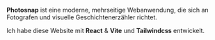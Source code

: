**Photosnap** ist eine moderne, mehrseitige Webanwendung, die sich an Fotografen und visuelle Geschichtenerzähler richtet. 

Ich habe diese Website mit **React** &amp; **Vite** und **Tailwindcss** entwickelt. 
